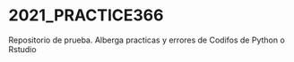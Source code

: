 # 2021_PRACTICE366
Repositorio de prueba. Alberga practicas y errores de  Codifos de Python o Rstudio
